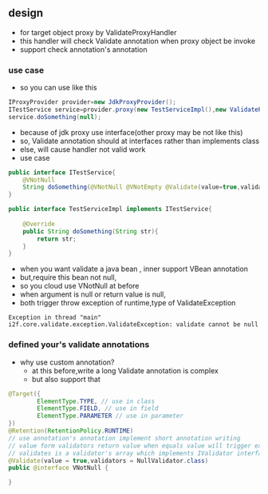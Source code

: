 ## design
- for target object proxy by ValidateProxyHandler
- this handler will check Validate annotation when proxy object be invoke
- support check annotation's annotation
### use case
- so you can use like this
```java
IProxyProvider provider=new JdkProxyProvider();
ITestService service=provider.proxy(new TestServiceImpl(),new ValidateProxyHandler());
service.doSomething(null);
```
- because of jdk proxy use interface(other proxy may be not like this)
- so, Validate annotation should at interfaces rather than implements class
- else, will cause handler not valid work
- use case
```java
public interface ITestService{
    @VNotNull
    String doSomething(@VNotNull @VNotEmpty @Validate(value=true,validators=CustomerValidator.class) String str);
}

public interface TestServiceImpl implements ITestService{
    
    @Override
    public String doSomething(String str){
        return str;
    }
}
```
- when you want validate a java bean , inner support VBean annotation
- but,require this bean not null,
- so you cloud use VNotNull at before
- when argument is null or return value is null,
- both trigger throw exception of runtime,type of ValidateException
```
Exception in thread "main" i2f.core.validate.exception.ValidateException: validate cannot be null
```

### defined your's validate annotations
- why use custom annotation?
    - at this before,write a long Validate annotation is complex
    - but also support that
```java
@Target({
        ElementType.TYPE, // use in class
        ElementType.FIELD, // use in field
        ElementType.PARAMETER // use in parameter
})
@Retention(RetentionPolicy.RUNTIME)
// use annotation's annotation implement short annotation writing
// value form validators return value when equals value will trigger exception
// validates is a validator's array which implements IValidator interface
@Validate(value = true,validators = NullValidator.class)
public @interface VNotNull {

}
```
